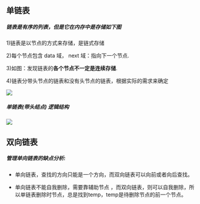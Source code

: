 ## 单链表

##### 链表是有序的列表，但是它在内存中是存储如下图

1)链表是以节点的方式来存储，是链式存储

2)每个节点包含 data 域， next 域：指向下一个节点.

3)如图：发现链表的**各个节点不一定是连续存储**.

4)链表分带头节点的链表和没有头节点的链表，根据实际的需求来确定

![](D:%5CGit%5Clearning-notes%5C%E6%95%B0%E6%8D%AE%E7%BB%93%E6%9E%84%5C%E5%9B%BE%E7%89%872.png)

##### 单链表(带头结点) 逻辑结构

![](D:%5CGit%5Clearning-notes%5C%E6%95%B0%E6%8D%AE%E7%BB%93%E6%9E%84%5C%E5%9B%BE%E7%89%871-1599732209827.png)

## 双向链表

##### 管理单向链表的缺点分析:

- 单向链表，查找的方向只能是一个方向，而双向链表可以向前或者向后查找。

- 单向链表不能自我删除，需要靠辅助节点 ，而双向链表，则可以自我删除，所以单链表删除时节点，总是找到temp，temp是待删除节点的前一个节点。